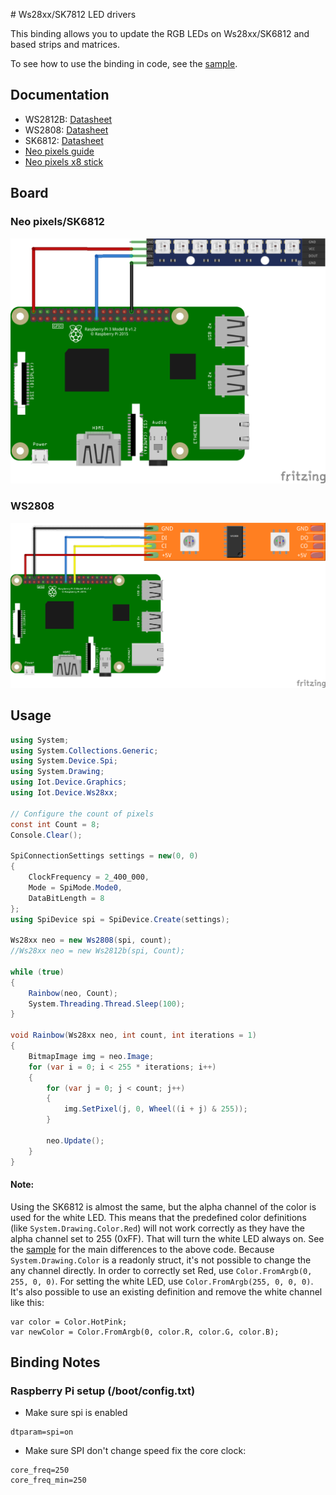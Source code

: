 ﻿﻿# Ws28xx/SK7812 LED drivers

This binding allows you to update the RGB LEDs on Ws28xx/SK6812 and based strips and matrices.

To see how to use the binding in code, see the [sample](samples/Ws28xx_Samples/Program.cs).

## Documentation

* WS2812B: [Datasheet](https://cdn-shop.adafruit.com/datasheets/WS2812B.pdf)
* WS2808: [Datasheet](https://datasheetspdf.com/pdf-file/806051/Worldsemi/WS2801/1)
* SK6812: [Datasheet](https://cdn-shop.adafruit.com/product-files/2757/p2757_SK6812RGBW_REV01.pdf)
* [Neo pixels guide](https://learn.adafruit.com/adafruit-neopixel-uberguide)
* [Neo pixels x8 stick](https://www.adafruit.com/product/1426)

## Board

### Neo pixels/SK6812

![Raspberry Pi Breadboard diagram](rpi-neo-pixels_bb.png)

### WS2808

![WS2808 diagram](WS2808.png)

## Usage

```csharp
using System;
using System.Collections.Generic;
using System.Device.Spi;
using System.Drawing;
using Iot.Device.Graphics;
using Iot.Device.Ws28xx;

// Configure the count of pixels
const int Count = 8;
Console.Clear();

SpiConnectionSettings settings = new(0, 0)
{
    ClockFrequency = 2_400_000,
    Mode = SpiMode.Mode0,
    DataBitLength = 8
};
using SpiDevice spi = SpiDevice.Create(settings);

Ws28xx neo = new Ws2808(spi, count);
//Ws28xx neo = new Ws2812b(spi, Count);

while (true)
{
    Rainbow(neo, Count);
    System.Threading.Thread.Sleep(100);
}

void Rainbow(Ws28xx neo, int count, int iterations = 1)
{
    BitmapImage img = neo.Image;
    for (var i = 0; i < 255 * iterations; i++)
    {
        for (var j = 0; j < count; j++)
        {
            img.SetPixel(j, 0, Wheel((i + j) & 255));
        }

        neo.Update();
    }
}
```

#### Note: 

Using the SK6812 is almost the same, but the alpha channel of the color is used for the white LED. This means that the predefined color definitions (like ```System.Drawing.Color.Red```) will not work correctly as they have the alpha channel set to 255 (0xFF). That will turn the white LED always on. See the [sample](samples/SK6812_Samples/Programs.cs) for the main differences to the above code.
Because ```System.Drawing.Color``` is a readonly struct, it's not possible to change the any channel directly. In order to correctly set Red, use ```Color.FromArgb(0, 255, 0, 0)```. For setting the white LED, use ```Color.FromArgb(255, 0, 0, 0)```. It's also possible to use an existing definition and remove the white channel like this:
```
var color = Color.HotPink;
var newColor = Color.FromArgb(0, color.R, color.G, color.B);
```

## Binding Notes

### Raspberry Pi setup (/boot/config.txt)

* Make sure spi is enabled

```text
dtparam=spi=on
```

* Make sure SPI don't change speed fix the core clock:

```text
core_freq=250
core_freq_min=250
```
